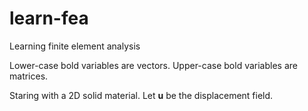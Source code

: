 # learn-fea
Learning finite element analysis

Lower-case bold variables are vectors.
Upper-case bold variables are matrices.

Staring with a 2D solid material. Let $`\textbf{u}`$ be the displacement field.
